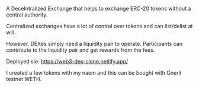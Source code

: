 A Decelntralized Exchange that helps to exchange ERC-20 tokens without a central authority. 

Centralized exchanges have a lot of control over tokens and can list/delist at will. 

However, DEXes simply need a liquidity pair to operate. Participants can contribute to the liquidity pair and get rewards from the fees. 

Deployed sie: https://web3-dex-clone.netlify.app/

I created a few tokens with my naem and this can be bought with Goerli testnet WETH.
